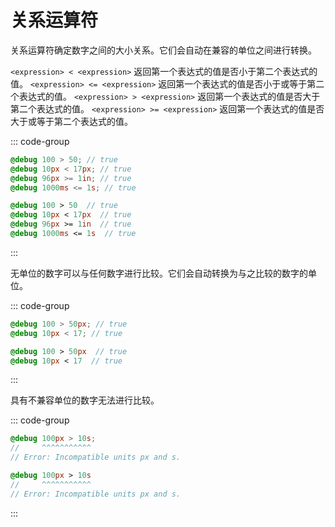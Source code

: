# 关系运算符

关系运算符确定数字之间的大小关系。它们会自动在兼容的单位之间进行转换。

`<expression> < <expression>` 返回第一个表达式的值是否小于第二个表达式的值。
`<expression> <= <expression>` 返回第一个表达式的值是否小于或等于第二个表达式的值。
`<expression> > <expression>` 返回第一个表达式的值是否大于第二个表达式的值。
`<expression> >= <expression>` 返回第一个表达式的值是否大于或等于第二个表达式的值。

::: code-group
``` scss [scss]
@debug 100 > 50; // true
@debug 10px < 17px; // true
@debug 96px >= 1in; // true
@debug 1000ms <= 1s; // true
```
``` sass [sass]
@debug 100 > 50  // true
@debug 10px < 17px  // true
@debug 96px >= 1in  // true
@debug 1000ms <= 1s  // true
```
:::

无单位的数字可以与任何数字进行比较。它们会自动转换为与之比较的数字的单位。

::: code-group
``` scss [scss]
@debug 100 > 50px; // true
@debug 10px < 17; // true
```
``` sass [sass]
@debug 100 > 50px  // true
@debug 10px < 17  // true
```
:::

具有不兼容单位的数字无法进行比较。

::: code-group
``` scss [scss]
@debug 100px > 10s;
//     ^^^^^^^^^^^
// Error: Incompatible units px and s.
```
``` sass [sass]
@debug 100px > 10s
//     ^^^^^^^^^^^
// Error: Incompatible units px and s.
```
:::
